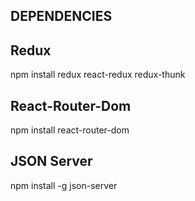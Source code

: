 ## DEPENDENCIES

## Redux
npm install redux react-redux redux-thunk

## React-Router-Dom

npm install react-router-dom

## JSON Server

npm install -g json-server